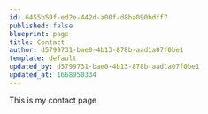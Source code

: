 ```yaml
---
id: 6455b59f-ed2e-442d-a00f-d8ba090bdff7
published: false
blueprint: page
title: Contact
author: d5799731-bae0-4b13-878b-aad1a07f0be1
template: default
updated_by: d5799731-bae0-4b13-878b-aad1a07f0be1
updated_at: 1668950334
---
```

This is my contact page